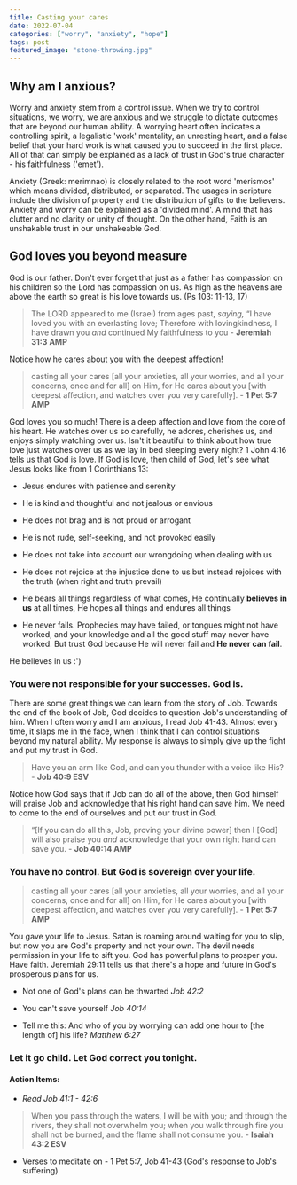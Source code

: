 ```yaml
---
title: Casting your cares
date: 2022-07-04
categories: ["worry", "anxiety", "hope"]
tags: post
featured_image: "stone-throwing.jpg"
---
```


## Why am I anxious?

Worry and anxiety stem from a control issue. When we try to control situations, we worry, we are anxious and we struggle to dictate outcomes that are beyond our human ability. A worrying heart often indicates a controlling spirit, a legalistic 'work' mentality, an unresting heart, and a false belief that your hard work is what caused you to succeed in the first place. All of that can simply be explained as a lack of trust in God's true character - his faithfulness ('emet').

Anxiety (Greek: merimnao) is closely related to the root word 'merismos' which means divided, distributed, or separated. The usages in scripture include the division of property and the distribution of gifts to the believers. Anxiety and worry can be explained as a 'divided mind'. A mind that has clutter and no clarity or unity of thought. On the other hand, Faith is an unshakable trust in our unshakeable God.

## God loves you beyond measure

God is our father. Don't ever forget that just as a father has compassion on his children so the Lord has compassion on us. As high as the heavens are above the earth so great is his love towards us. (Ps 103: 11-13, 17) 

> The LORD appeared to me (Israel) from ages past, *saying,* “I have loved you with an everlasting love; Therefore with lovingkindness, I have drawn you *and* continued My faithfulness to you - **Jeremiah 31:3 AMP**

Notice how he cares about you with the deepest affection!

> casting all your cares [all your anxieties, all your worries, and all your concerns, once and for all] on Him, for He cares about you [with deepest affection, and watches over you very carefully]. - **1 Pet 5:7 AMP**

God loves you so much! There is a deep affection and love from the core of his heart. He watches over us so carefully, he adores, cherishes us, and enjoys simply watching over us. Isn't it beautiful to think about how true love just watches over us as we lay in bed sleeping every night? 1 John 4:16 tells us that God is love. If God is love, then child of God, let's see what Jesus looks like from 1 Corinthians 13:

- Jesus endures with patience and serenity

- He is kind and thoughtful and not jealous or envious

- He does not brag and is not proud or arrogant

- He is not rude, self-seeking, and not provoked easily

- He does not take into account our wrongdoing when dealing with us 

- He does not rejoice at the injustice done to us but instead rejoices with the truth (when right and truth prevail)

- He bears all things regardless of what comes, He continually **believes in us** at all times, He hopes all things and endures all things

- He never fails. Prophecies may have failed, or tongues might not have worked, and your knowledge and all the good stuff may never have worked. But trust God because He will never fail and **He never can fail**.


He believes in us :')

### You were not responsible for your successes. God is.

There are some great things we can learn from the story of Job. Towards the end of the book of Job, God decides to question Job's understanding of him. When I often worry and I am anxious, I read Job 41-43. Almost every time, it slaps me in the face, when I think that I can control situations beyond my natural ability. My response is always to simply give up the fight and put my trust in God.

> Have you an arm like God,  and can you thunder with a voice like His? - **Job 40:9 ESV**

Notice how God says that if Job can do all of the above, then God himself will praise Job and acknowledge that his right hand can save him. We need to come to the end of ourselves and put our trust in God.

> “[If you can do all this, Job, proving your divine power] then I [God] will also praise you *and* acknowledge that your own right hand can save you. - **Job 40:14 AMP**

### You have no control. But God is sovereign over your life.

> casting all your cares [all your anxieties, all your worries, and all your concerns, once and for all] on Him, for He cares about you [with deepest affection, and watches over you very carefully]. - **1 Pet 5:7 AMP**

You gave your life to Jesus. Satan is roaming around waiting for you to slip, but now you are God's property and not your own. The devil needs permission in your life to sift you. God has powerful plans to prosper you. Have faith. Jeremiah 29:11 tells us that there's a hope and future in God's prosperous plans for us.

- Not one of God's plans can be thwarted *Job 42:2*

- You can't save yourself *Job 40:14*

- Tell me this: And who of you by worrying can add one hour to [the length of] his life? *Matthew 6:27*

### Let it go child. Let God correct you tonight.

#### Action Items: 
- *Read Job 41:1 - 42:6*

>  When you pass through the waters, I will be with you; and through the rivers, they shall not overwhelm you; when you walk through fire you shall not be burned, and the flame shall not consume you. - **Isaiah 43:2 ESV**

- Verses to meditate on - 1 Pet 5:7, Job 41-43 (God's response to Job's suffering)